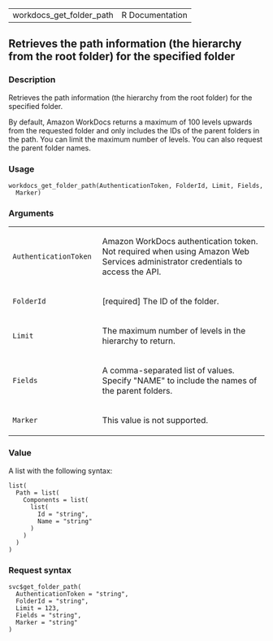 <table style="width: 100%;">
<tbody>
<tr class="odd">
<td>workdocs_get_folder_path</td>
<td style="text-align: right;">R Documentation</td>
</tr>
</tbody>
</table>

## Retrieves the path information (the hierarchy from the root folder) for the specified folder

### Description

Retrieves the path information (the hierarchy from the root folder) for
the specified folder.

By default, Amazon WorkDocs returns a maximum of 100 levels upwards from
the requested folder and only includes the IDs of the parent folders in
the path. You can limit the maximum number of levels. You can also
request the parent folder names.

### Usage

    workdocs_get_folder_path(AuthenticationToken, FolderId, Limit, Fields,
      Marker)

### Arguments

<table>
<colgroup>
<col style="width: 35%" />
<col style="width: 65%" />
</colgroup>
<tbody>
<tr class="odd">
<td><code
id="workdocs_get_folder_path_:_AuthenticationToken">AuthenticationToken</code></td>
<td><p>Amazon WorkDocs authentication token. Not required when using
Amazon Web Services administrator credentials to access the
API.</p></td>
</tr>
<tr class="even">
<td><code id="workdocs_get_folder_path_:_FolderId">FolderId</code></td>
<td><p>[required] The ID of the folder.</p></td>
</tr>
<tr class="odd">
<td><code id="workdocs_get_folder_path_:_Limit">Limit</code></td>
<td><p>The maximum number of levels in the hierarchy to return.</p></td>
</tr>
<tr class="even">
<td><code id="workdocs_get_folder_path_:_Fields">Fields</code></td>
<td><p>A comma-separated list of values. Specify "NAME" to include the
names of the parent folders.</p></td>
</tr>
<tr class="odd">
<td><code id="workdocs_get_folder_path_:_Marker">Marker</code></td>
<td><p>This value is not supported.</p></td>
</tr>
</tbody>
</table>

### Value

A list with the following syntax:

    list(
      Path = list(
        Components = list(
          list(
            Id = "string",
            Name = "string"
          )
        )
      )
    )

### Request syntax

    svc$get_folder_path(
      AuthenticationToken = "string",
      FolderId = "string",
      Limit = 123,
      Fields = "string",
      Marker = "string"
    )
